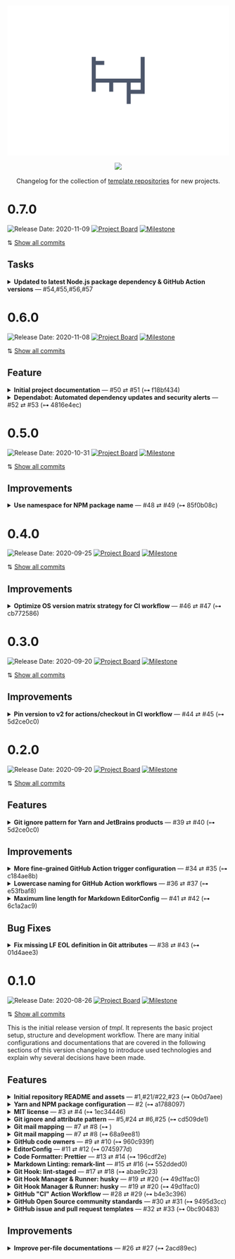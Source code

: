<p align="center"><img src="https://raw.githubusercontent.com/svengreb/tmpl/main/assets/images/repository-hero.svg?sanitize=true"/></p>

<p align="center"><a href="https://github.com/svengreb/tmpl/releases/latest"><img src="https://img.shields.io/github/release/svengreb/tmpl.svg?style=flat-square&label=Release&logo=github&logoColor=eceff4&colorA=4c566a&colorB=88c0d0"/></a></p>

<p align="center">Changelog for the collection of <a href="https://docs.github.com/en/github/creating-cloning-and-archiving-repositories/creating-a-template-repository" target="_blank">template repositories</a> for new projects.</p>

<!--lint disable no-duplicate-headings no-duplicate-headings-in-section-->

# 0.7.0

![Release Date: 2020-11-09](https://img.shields.io/static/v1?style=flat-square&label=Release%20Date&message=2020-11-09&colorA=4c566a&colorB=88c0d0) [![Project Board](https://img.shields.io/static/v1?style=flat-square&label=Project%20Board&message=0.7.0&logo=github&logoColor=eceff4&colorA=4c566a&colorB=88c0d0)](https://github.com/svengreb/tmpl/projects/10) [![Milestone](https://img.shields.io/static/v1?style=flat-square&label=Milestone&message=0.7.0&logo=github&logoColor=eceff4&colorA=4c566a&colorB=88c0d0)](https://github.com/svengreb/tmpl/milestone/7)

⇅ [Show all commits][gh-compare-tag-v0.6.0_v0.7.0]

## Tasks

<details>
<summary><strong>Updated to latest Node.js package dependency & GitHub Action versions</strong> — #54,#55,#56,#57</summary>

↠ Bumped outdated Node.js package dependencies & GitHub Actions to their latest versions:

- #54 (⊶ 41e11b94) [`actions/setup-node`][gh-actions/setup-node] from [v1 to v2.1.2][gh-actions/setup-node-comp-v1_v2.1.2] — v2 comes with speed and performance improvements by using a dedicated, built-in image cache for Node.js distributions.
- #55 (⊶ d1e3d538) [`lint-staged`][gh-lint-staged] from [10.2.11 to 10.5.12][gh-lint-staged-comp-v10.2.11_v10.5.1]
- #56 (⊶ 22652c51) [`husky`][gh-husky] from [4.2.5 to 4.3.0][gh-husky-comp-v4.2.5_v4.3.0]
- #57 (⊶ 17378a12) [`prettier`][prettier] from [2.0.5 to 2.1.2][gh-prettier-comp-2.0.5_2.1.2]

</details>

# 0.6.0

![Release Date: 2020-11-08](https://img.shields.io/static/v1?style=flat-square&label=Release%20Date&message=2020-11-08&colorA=4c566a&colorB=88c0d0) [![Project Board](https://img.shields.io/static/v1?style=flat-square&label=Project%20Board&message=0.6.0&logo=github&logoColor=eceff4&colorA=4c566a&colorB=88c0d0)](https://github.com/svengreb/tmpl/projects/9) [![Milestone](https://img.shields.io/static/v1?style=flat-square&label=Milestone&message=0.6.0&logo=github&logoColor=eceff4&colorA=4c566a&colorB=88c0d0)](https://github.com/svengreb/tmpl/milestone/6)

⇅ [Show all commits][gh-compare-tag-v0.5.0_v0.6.0]

## Feature

<details>
<summary><strong>Initial project documentation</strong> — #50 ⇄ #51 (⊶ f18bf434)</summary>

↠ Wrote the initial project documentation for the `README.md` file that includes…

1. …an project introduction and motivation.
2. …an overview of the project features.
3. …a listing of available template repositories.
4. …a rough overview of the directory structure.
5. …more detailed sections about all features.
6. …some basic instructions how to use this template repository.
7. …information about how to contribute to this project.

</details>

<details>
<summary><strong>Dependabot: Automated dependency updates and security alerts</strong> — #52 ⇄ #53 (⊶ 4816e4ec)</summary>

↠ In June 2020 [Dependabot][] was [natively integrated into GitHub][gh-blog-dependabot]. This allows to use [automated dependency updates][gh-docs-dependabot] and [security vulnerability alerts][gh-docs-sec_vuls-alerts].

Created the [`dependabot.yml` file][gh-docs-sec_vuls-dependabot_config] and configured updates for GitHub Actions and Yarn/NPM. The documentation also mentions the need to [manually enable or disable Dependabot per repository][gh-docs-dependabot_activation].

</details>

# 0.5.0

![Release Date: 2020-10-31](https://img.shields.io/static/v1?style=flat-square&label=Release%20Date&message=2020-10-31&colorA=4c566a&colorB=88c0d0) [![Project Board](https://img.shields.io/static/v1?style=flat-square&label=Project%20Board&message=0.5.0&logo=github&logoColor=eceff4&colorA=4c566a&colorB=88c0d0)](https://github.com/svengreb/tmpl/projects/8) [![Milestone](https://img.shields.io/static/v1?style=flat-square&label=Milestone&message=0.5.0&logo=github&logoColor=eceff4&colorA=4c566a&colorB=88c0d0)](https://github.com/svengreb/tmpl/milestone/5)

⇅ [Show all commits][gh-compare-tag-v0.4.0_v0.5.0]

## Improvements

<details>
<summary><strong>Use namespace for NPM package name</strong> — #48 ⇄ #49 (⊶ 85f0b08c)</summary>

↠ To prevent collisions with already existing NPM packages like [tmpl][npm-tmpl] the NPM package name of this repository has been changed to use the `@svengreb` namespace prefix.

</details>

# 0.4.0

![Release Date: 2020-09-25](https://img.shields.io/static/v1?style=flat-square&label=Release%20Date&message=2020-09-25&colorA=4c566a&colorB=88c0d0) [![Project Board](https://img.shields.io/static/v1?style=flat-square&label=Project%20Board&message=0.4.0&logo=github&logoColor=eceff4&colorA=4c566a&colorB=88c0d0)](https://github.com/svengreb/tmpl/projects/7) [![Milestone](https://img.shields.io/static/v1?style=flat-square&label=Milestone&message=0.4.0&logo=github&logoColor=eceff4&colorA=4c566a&colorB=88c0d0)](https://github.com/svengreb/tmpl/milestone/4)

⇅ [Show all commits][gh-compare-tag-v0.3.0_v0.4.0]

## Improvements

<details>
<summary><strong>Optimize OS version matrix strategy for CI workflow</strong> — #46 ⇄ #47 (⊶ cb772586)</summary>

↠ Before the CI workflow used a matrix strategy to run the `lint-node` job, but this was not necessary for this repository. It has been improved to make the workflow run faster by avoiding unnecessary steps. The `lint-node` job has been changed to only run on the [currently latest stable Node version `14.x`][gh-nodejs/node-blob-cl-v14] only on _Linux_ because this repository is not focused on JavaScript but only runs Node based tools to lint other files within this repository.

This change also helps to keep the required GitHub Action run minutes for the account of this repository as small as possible without wasting resources for unnecessary tasks.

</details>

# 0.3.0

![Release Date: 2020-09-20](https://img.shields.io/static/v1?style=flat-square&label=Release%20Date&message=2020-09-20&colorA=4c566a&colorB=88c0d0) [![Project Board](https://img.shields.io/static/v1?style=flat-square&label=Project%20Board&message=0.3.0&logo=github&logoColor=eceff4&colorA=4c566a&colorB=88c0d0)](https://github.com/svengreb/tmpl/projects/6) [![Milestone](https://img.shields.io/static/v1?style=flat-square&label=Milestone&message=0.3.0&logo=github&logoColor=eceff4&colorA=4c566a&colorB=88c0d0)](https://github.com/svengreb/tmpl/milestone/3)

⇅ [Show all commits][gh-compare-tag-v0.2.0_v0.3.0]

## Improvements

<details>
<summary><strong>Pin version to v2 for actions/checkout in CI workflow</strong> — #44 ⇄ #45 (⊶ 5d2ce0c0)</summary>

↠ Before [`actions/checkout` was used from the `master` branch][repo-blob-ci.yml-e53fbaf8#l31] in the [`ci` workflow][repo-actions-query-ci]. This has now ben pinned to the latest version `v2` to ensure a stable pipeline.

</details>

# 0.2.0

![Release Date: 2020-09-20](https://img.shields.io/static/v1?style=flat-square&label=Release%20Date&message=2020-09-20&colorA=4c566a&colorB=88c0d0) [![Project Board](https://img.shields.io/static/v1?style=flat-square&label=Project%20Board&message=0.2.0&logo=github&logoColor=eceff4&colorA=4c566a&colorB=88c0d0)](https://github.com/svengreb/tmpl/projects/5) [![Milestone](https://img.shields.io/static/v1?style=flat-square&label=Milestone&message=0.2.0&logo=github&logoColor=eceff4&colorA=4c566a&colorB=88c0d0)](https://github.com/svengreb/tmpl/milestone/2)

⇅ [Show all commits][gh-compare-tag-v0.1.0_v0.2.0]

## Features

<details>
<summary><strong>Git ignore pattern for Yarn and JetBrains products</strong> — #39 ⇄ #40 (⊶ 5d2ce0c0)</summary>

↠ Before there were only ignore pattern for the Node.js `node_modules` folder, but specific pattern for [Yarn][] were missing.
Because the fantastic [JetBrains products][jetbrains] like [GoLand][] (or respectively [IntelliJ][] with the [official Go plugin][jetbrains-plugins]) are an integral part of my daily toolbox the pattern have also been added.

</details>

## Improvements

<details>
<summary><strong>More fine-grained GitHub Action trigger configuration</strong> — #34 ⇄ #35 (⊶ c184ae8b)</summary>

↠ The _CI_ GitHub Action Workflow used the `push` setting for the `on` field in order to trigger the workflow. That was superficial and the workflow ran for every new commit and PR.

To improve this behavior and prevent unnecessary workflow runs the [`push` field][gh-docs-actions-wf#on_push_pull] of [the `on` field][gh-docs-actions-wf#on_push_pull] is now configured to only run for the `main` branch and `v*` tags while [the `pull_request` field][gh-docs-actions-wf#on_pull] is set without any specific configuration so that it runs for all PRs regardless of the target branch.

</details>

<details>
<summary><strong>Lowercase naming for GitHub Action workflows</strong> — #36 ⇄ #37 (⊶ e53fbaf8)</summary>

↠ Even though it is possible to use uppercase names (including whitespaces) for GitHub Action workflows it is best practice for almost every language to use lowercase names. This prevents problems with parsing as well as errors due to lower- and uppercase mismatches.

One example is the [shields.io][] SVG badge that is used in the README of this repository: The actual workflow is only found when the name matches the exact notation including lower- and uppercase characters
To mitigate such problems the name has been changed to lowercase only.

</details>

<details>
<summary><strong>Maximum line length for Markdown EditorConfig</strong> — #41 ⇄ #42 (⊶ 6c1a2ac9)</summary>

↠ Since _Markdown_ is written as flowing text the globally defined maximum line length of EditorConfig has been disabled to prevent false-positive errors.

</details>

## Bug Fixes

<details>
<summary><strong>Fix missing LF EOL definition in Git attributes</strong> — #38 ⇄ #43 (⊶ 01d4aee3)</summary>

↠ The comment for the `* text=auto` rule in the `.gitattributes` file documents the usage of LF for EOL, but the actual `eol=lf` property was missing.

</details>

# 0.1.0

![Release Date: 2020-08-26](https://img.shields.io/static/v1?style=flat-square&label=Release%20Date&message=2020-08-26&colorA=4c566a&colorB=88c0d0) [![Project Board](https://img.shields.io/static/v1?style=flat-square&label=Project%20Board&message=0.1.0&logo=github&logoColor=eceff4&colorA=4c566a&colorB=88c0d0)](https://github.com/svengreb/tmpl/projects/4) [![Milestone](https://img.shields.io/static/v1?style=flat-square&label=Milestone&message=0.1.0&logo=github&logoColor=eceff4&colorA=4c566a&colorB=88c0d0)](https://github.com/svengreb/tmpl/milestone/1)

⇅ [Show all commits][gh-compare-tag-init_v0.1.0]

This is the initial release version of _tmpl_.
It represents the basic project setup, structure and development workflow. There are many initial configurations and documentations that are covered in the following sections of this version changelog to introduce used technologies and explain why several decisions have been made.

## Features

<details>
<summary><strong>Initial repository README and assets</strong> — #1,#21/#22,#23 (⊶ 0b0d7aee)</summary>

↠ The `main` branch stores documentations and assets about the
This introduces the `README.md` with basic content as well as the projects logo and repository hero assets.
It will be extended later on with more project information and usage
instruction for the different template repositories.

</details>

<details>
<summary><strong>Yarn and NPM package configuration</strong> — #2 (⊶ a1788097)</summary>

<!-- sources: https://upload.wikimedia.org/wikipedia/commons/d/db/Npm-logo.svg, https://yarnpkg.com -->

<p align="center"><img src="https://user-images.githubusercontent.com/13448100/85054959-2069ae00-b19d-11ea-9023-bd4de32918a6.png" width="222" /> <img src="https://user-images.githubusercontent.com/13448100/85054952-1d6ebd80-b19d-11ea-95a2-d51011178294.png" width="180" /></p>

↠ Created the [`package.json`][npm-docs-pkg] and [`.yarnrc`][yarn-docs-rc] configuration files to declare and setup [NodeJS][] tools. This includes the usage of the [Yarn][yarn-docs-config] `exact` version resolution. Since _Yarn_ is used npm's [`package-lock.json`][npm-docs-lockfile] file will never be created and tracked in order to prevent conflicts with the [`yarn.lock`][yarn-docs-lock] file.

</details>

</details>

<details>
<summary><strong>MIT license</strong> — #3 ⇄ #4 (⊶ 1ec34446)</summary>

<p align="center"><img src="https://user-images.githubusercontent.com/7836623/63597693-57dbee00-c5be-11e9-81a2-d6632f8d81bb.png" width="180" /></p>

↠ Added the `LICENSE` file for the [MIT license][mit]. This includes the `main` branch since the file covers the content of the repository itself and is also part of the _base_ template.

</details>

<details>
<summary><strong>Git ignore and attribute pattern</strong> — #5,#24 ⇄ #6,#25 (⊶ cd509de1)</summary>

<p align="center"><img src="https://upload.wikimedia.org/wikipedia/commons/e/e0/Git-logo.svg" width="266" /></p>
<!-- PNG format: https://user-images.githubusercontent.com/7836623/63598175-56f78c00-c5bf-11e9-9cab-d13644dd4454.png -->

↠ Added the [`.gitattributes`][git-docs-attr] and [`.gitignore`][git-docs-ignore] configuration files to define the pattern.

</details>

<details>
<summary><strong>Git mail mapping</strong> — #7 ⇄ #8 (⊶ )</summary>

<p align="center"><img src="https://upload.wikimedia.org/wikipedia/commons/e/e0/Git-logo.svg" width="266" /></p>
<!-- PNG format: https://user-images.githubusercontent.com/7836623/63598175-56f78c00-c5bf-11e9-9cab-d13644dd4454.png -->

↠ Added a Git [mailmap][git-docs-mailmap] file to link to in documentations to allow contributors to send mails regarding security issues. This prevents unnecessary overhead of updating all documents when new core team and members and contributors are added and additionally adds the main functionality of the file: Mapping commits when someone changed the email address or uses a different one.

</details>

<details>
<summary><strong>Git mail mapping</strong> — #7 ⇄ #8 (⊶ 68a9ee81)</summary>

<p align="center"><img src="https://upload.wikimedia.org/wikipedia/commons/e/e0/Git-logo.svg" width="266" /></p>
<!-- PNG format: https://user-images.githubusercontent.com/7836623/63598175-56f78c00-c5bf-11e9-9cab-d13644dd4454.png -->

↠ Added a Git [mailmap][git-docs-mailmap] file to link to in documentations to allow contributors to send mails regarding security issues. This prevents unnecessary overhead of updating all documents when new core team and members and contributors are added and additionally adds the main functionality of the file: Mapping commits when someone changed the email address or uses a different one.

</details>

<details>
<summary><strong>GitHub code owners</strong> — #9 ⇄ #10 (⊶ 960c939f)</summary>

<p align="center">
  <img src="https://user-images.githubusercontent.com/7836623/63598769-85c23200-c5c0-11e9-967e-c8b3e5b43458.png" width="160" />
</p>

↠ Adapted GitHub's [code owners][gh-blog-codeowner_intro] feature. This allows to define matching pattern for project paths to automatically add all required reviewers of the core team and contributors to new PRs.

See [GitHub documentation][gh-docs-repos-codeowner] for more details.

<p>
  <figure>
    <div align="center">
      <img src="https://user-images.githubusercontent.com/7836623/63598793-91adf400-c5c0-11e9-99f8-2feaeaf57bd3.png" />
      <figcaption>Sidebar for <em>code owner</em> PR review requests and review stats</figcaption>
    </div>
  </figure>
</p>

<p>
  <figure>
    <div align="center">
      <img src="https://user-images.githubusercontent.com/7836623/63599279-8effce80-c5c1-11e9-9b87-1e1c276f7c6d.png" />
      <figcaption>Branch protection configuration to enable required <em>code owner</em> review approvals</figcaption>
    </div>
  </figure>
</p>

<p>
  <figure>
    <div align="center">
      <img src="https://user-images.githubusercontent.com/2513/27803610-544ba222-5ff8-11e7-9313-e4062315fb0c.png" />
      <figcaption>PR status checks when required <em>code owner</em> review is pending</figcaption>
    </div>
  </figure>
</p>

</details>

<details>
<summary><strong>EditorConfig</strong> — #11 ⇄ #12 (⊶ 0745977d)</summary>

<p align="center"><img src="https://user-images.githubusercontent.com/7836623/63612291-37239080-c5de-11e9-9b28-f15465083101.png" /></p>
<!-- Source: https://editorconfig.org/logo.png -->

↠ Added the [EditorConfig][] file to define and maintain consistent coding styles between different editors and IDEs.

</details>

<details>
<summary><strong>Code Formatter: Prettier</strong> — #13 ⇄ #14 (⊶ 196cdf2e)</summary>

<p align="center"><img src="https://user-images.githubusercontent.com/7836623/63637792-4dcef380-c681-11e9-9252-f2fb22499985.png" width="266" /></p>

↠ A code formatter is a essential part of a project setup to ensure a good and consistent code style without requiring relatively time-consuming manual corrections found by a code linter. With code being automatically formatted on actions like saving a file the developer can focus entirely on the code instead of spending time and energy on indenting code line by line.

That‘s where one special project comes in: [Prettier][], the opinionated code formatter with support for almost any language and integration with almost every popular editor. I‘ve been using it since the first version and I totally forgot about the fact that formatting is even a thing. That could also be because [Gophers][go-blog-gopher] are already used to [`gofmt`][gofmt] anyway.

_Prettier_ is a absolute must-have for every project setup and I‘m not aware of any other projects with such advanced parsers and language support. The only negative point is that it is written in _JavaScript_ instead of [Go][] so it always pulls in [NodeJS][] as a development dependency. This is not a problem at all for web-based projects, but for _Go_ or any other non-NodeJS project it inflates the setup unnecessarily.

Anyway, the fantastic developer experience and project benefits clearly outweigh the negative points. In addition many developers today already have _Node_ installed locally since it‘s large ecosystem has already spread by far further than just the web but already powers many system, desktop and CLI applications.

### Configuration

This is one of the main features of Prettier: It already provides the best and recommended style configurations of-out-the-box™.
The only option that was changed is the [print width][prettier-docs-pwidth]. It is set to `80` by default which is not up-to-date for modern screens (might only be relevant when working in terminals only like e.g. with _Vim_) and has therefore been changed to `120` like defined in [all of my style guides][gh-stg-repos].
The `prettier.config.js` configuration file is placed in the project root as well as the `.prettierignore` file to also define ignore pattern.

### Package Script

To allow to format all sources a `format:pretty` package script has been added that also runs in the main `format` script flow.
The new `lint:pretty` script allows to check if all supported files are formatted correctly. It is included in the main `lint` script flow.

</details>

<details>
<summary><strong>Markdown Linting: remark-lint</strong> — #15 ⇄ #16 (⊶ 552dded0)</summary>

<p align="center"><img src="https://raw.githubusercontent.com/remarkjs/remark-lint/02295bc/logo.svg?sanitize=true" width="180" /></p>
<!-- PNG format: https://user-images.githubusercontent.com/7836623/63633312-ce243300-c646-11e9-818a-cef1223b3490.png -->

↠ Ensuring that documentations and content written in [Markdown][] are of great quality should be a continuous goal of any project. Persisting information is a consistent and extensive way helps tp keep a project healthy, no matter whether for long-time or new users ad well as maintainers and contributors. Linting _Markdown_ results in better rendering with different markdown parsers and makes sure less refactoring is needed afterwards.

The best solution for this task would be a tool written in [Go][], but the undisputed best tool is still [remark-lint][] which is (unfortunately) written in _JavaScript_ and used via [NodeJS][]. Of course there are fantastic projects written in _Go_ like [goldmark][] that provides a great way to _parse_ content, but linting is (currently) not a feature.
_remark-lint_ on the other side is built on top of [remark][], the powerful Markdown processor powered by plugins (such as _remark-lint_ itself) and part of the [unifiedjs][] collective. It comes with really [large set of customizable rule][gh-remark-lint-rules] and ways to ensure _Markdown_ will be consistent across any project.

Another decision point for _remark-lint_ was the fact that _Prettier_ has been added in #13 to this template so _Node_ is already a development dependency anyway. This also allows to add other awesome projects that are (unfortunately) written in _JavaScript_ and for which there is no comparable alternative.

### Configuration

_remark-lint_ can be used via [remark-cli][npm-remark-cli] and a rule preset. This preset is [remark-preset-lint-arcticicestudio][gh-remark-lint-preset], my custom preset that implements my [Markdown Style Guide][gh-stg-md].
Since the custom preset is still in major version `0` the version range should be `>=0.x.x <1.0.0` to avoid the “SemVer Major Zero Caveat”. When defining package versions with the the carat `^` or tilde `~` range selector it won‘t affect packages with a major version of `0`. _Yarn_ will resolve these packages to their exact version until the major version is greater or equal to `1`.
To avoid this caveat the more detailed version range `>=0.x.x <1.0.0` should be used to resolve all versions greater or equal to `0.x.x` but less than `1.0.0`. This will always use the latest `0.x.x` version and removes the need to increment the version manually on each new release.

The `.remarkrc.js` configuration file is placed in the project root as well as the `.remarkignore` file to also define ignore pattern.

### Package Script

To allow to run the Markdown linting separately a `lint:md` package script has been added and included in the main `lint` script flow.

<p align="center"><img src="https://user-images.githubusercontent.com/7836623/63633316-ded4a900-c646-11e9-9f55-fbebb8f5842b.png" width="622" /></p>

</details>

<details>
<summary><strong>Git Hook: lint-staged</strong> — #17 ⇄ #18 (⊶ abae9c23)</summary>

<p align="center"><img src="https://user-images.githubusercontent.com/7836623/63638143-c84d4280-c684-11e9-93cf-98662c6c0168.png" width="180" /></p>

↠ [Git Hooks][git-docs-hooks] are a fantastic way to customize the development workflow of a project to simplify and automate specific tasks that are required when working on the code base. For example, this includes tasks like formatting, _linting_ and running tests before pushing a commit to ensure it conforms to the code style and works as expected.
Most _Git Hooks_ are not that complex and fullfil a simple purpose while other solutions like [Danger][] can help to manage larger projects and projects that need to scale.

This _base_ template repository will initially use a _Git Hook_ that automatically runs configured _linters_ on all files that have been _staged_ and that match the configured pattern (file extension, filename etc.).
Like documented in #15, [NodeJS][] is already a development dependency anyway so the [lint-staged][] NPM package will be used for this goal. I‘ve used this package in almost any project and it‘s again the most stable, production-proven and advanced tool that is currently out there with no comparable alternatives in other languages.

<p align="center"><a href="https://asciinema.org/a/199934"><img src="https://asciinema.org/a/199934.svg" width="600" /></a></p>

### Configuration

The configuration file `lint-staged.config.js` is placed in the project root and includes the command that runs for matching file extensions (globs). It includes at least the three following entries with the same order as listed here:

1. `prettier --list-different` - Runs [Prettier][] (#13) to ensure all files are formatted correctly. The `--check` prints files that are not conform with the _Prettier_ configuration.
2. `remark --no-stdout` - Runs [remark-lint][] (#15) against `*.md` to ensure all Markdown files are compliant to the style guide. The `--no-stdout` flag suppresses the output of the parsed file content.

</details>

<details>
<summary><strong>Git Hook Manager & Runner: husky</strong> — #19 ⇄ #20 (⊶ 49d1fac0)</summary>

<p align="center"><img src="https://user-images.githubusercontent.com/7836623/63638276-5970e900-c686-11e9-9de8-a54fc0a75b1b.png" width="180" /></p>

> Git hooks made easy :dog: woof!

↠ In #17 [lint-staged][] was added, a [Git Hook][git-docs-hooks] runner that runs _linters_ against _staged_ files before each commit.
To automatically run this and other hooks that might be added later on, the hook manager and runner [husky][] is used.

Just like other already added tools ([Prettier][gh-13], [remark-lint][gh-15], [lint-staged][gh-17]), _husky_ is (unfortunately) also written in _JavaScript_. Since [NodeJS][] is therefore already a development dependency it doesn‘t really matter that _husky_ is another NPM package too.
Unlike these previous tools there are indeed alternatives written in [Go][] like [lefthook][] or [quickhook][], but it requires time to test and evaluate them before actually replacing _husky_. Also a long as there are no comparable alternatives to the already used tools listed above, this template would be more complex by requiring both _Node_ and _Go_ as development dependency. Therefore _husky_ will take over the part as hook manager & runner since it is a stable, production-proven and advanced project that I already use in almost any other project setup.

### Configuration

The `.huskyrc.js` configuration file is placed in the project root and includes the command to run for any [supported Git hook][husky-hooks]. Initially it contains an entry for the following hook:

- `pre-commit` - Runs _lint-staged_ (#17) before each commit to ensure all staged files are compliant to all style guides.

</details>

<details>
<summary><strong>Git Hook Manager & Runner: husky</strong> — #19 ⇄ #20 (⊶ 49d1fac0)</summary>

<p align="center"><img src="https://user-images.githubusercontent.com/7836623/63638276-5970e900-c686-11e9-9de8-a54fc0a75b1b.png" width="180" /></p>

> Git hooks made easy :dog: woof!

↠ In #17 [lint-staged][] was added, a [Git Hook][git-docs-hooks] runner that runs _linters_ against _staged_ files before each commit.
To automatically run this and other hooks that might be added later on, the hook manager and runner [husky][] is used.

Just like other already added tools ([Prettier][gh-13], [remark-lint][gh-15], [lint-staged][gh-17]), _husky_ is (unfortunately) also written in _JavaScript_. Since [NodeJS][] is therefore already a development dependency it doesn‘t really matter that _husky_ is another NPM package too.
Unlike these previous tools there are indeed alternatives written in [Go][] like [lefthook][] or [quickhook][], but it requires time to test and evaluate them before actually replacing _husky_. Also a long as there are no comparable alternatives to the already used tools listed above, this template would be more complex by requiring both _Node_ and _Go_ as development dependency. Therefore _husky_ will take over the part as hook manager & runner since it is a stable, production-proven and advanced project that I already use in almost any other project setup.

### Configuration

The `.huskyrc.js` configuration file is placed in the project root and includes the command to run for any [supported Git hook][husky-hooks]. Initially it contains an entry for the following hook:

- `pre-commit` - Runs _lint-staged_ (#17) before each commit to ensure all staged files are compliant to all style guides.

</details>

<details>
<summary><strong>GitHub "CI" Action Workflow</strong> — #28 ⇄ #29 (⊶ b4e3c396)</summary>

<p align="center"><img src="https://user-images.githubusercontent.com/13448100/91175894-c4159400-e6e1-11ea-893d-84c1b561fe31.png" /></p>

↠ Using [GitHub Actions][gh-actions] brings many advantages like a „close-to-the-source“ development pipeline. Having the code and automated pipelines/workflows in one place is worth a lot. This also comes along with the perfect and smooth integrations into GitHub platform and page itself like status reports on PRs and many more possibilities like the [customization and triggering of workflows through webhooks][gh-docs-actions-events] for almost every event that can occur in a repository/issue/PR etc.

<p align="center">
  <figure>
      <div align="center"><img src="https://user-images.githubusercontent.com/13448100/91175909-c8da4800-e6e1-11ea-9efa-800c82154e2e.jpg" width="712" /></div>
      <figcaption><div align="center">The <em>GitHub Actions</em> CI/CD UI</div></figcaption>
  </figure>
</p>

**See the [official GitHub Actions documentation][gh-docs-actions] for details about setups, features, the configuration API and many more!**

<p align="center">
  <figure>
      <div align="center"><img src="https://user-images.githubusercontent.com/13448100/91175904-c7a91b00-e6e1-11ea-9729-7e1c4fa1656f.gif" width="712" /></div>
      <figcaption><div align="center">Live logs showing real-time feedback</div></figcaption>
  </figure>
</p>

The initial implementation focuses on _continuous integration_ to the Node.js scripts with Yarn that are defined in the `package.json` file.

There is official support for SVG badges, but in order to use the same custom configurations and style of already included badges the ones provided by [shields.io][] are used.

</details>

<details>
<summary><strong>GitHub Open Source community standards</strong> — #30 ⇄ #31 (⊶ 9495d3cc)</summary>

<p align="center"><img src="https://opensource.guide/assets/images/illos/beginners.svg?sanitize=true" width="360" /></p>
<!-- PNG format: https://user-images.githubusercontent.com/7836623/63600050-1b5ec100-c5c3-11e9-935e-ee8e2f3d7b49.png -->

↠ GitHub introduced a feature for [recommended community standards][gh-blog-community_tools]. _tmpl_ tries to adhere to the great [Open Source Guides](https://opensource.guide) and adapted to the recommendations to complete the projects [community profile][gh-comm_profile].

<p align="center"><img src="https://user-images.githubusercontent.com/13448100/91279813-42c40d00-e786-11ea-929c-cac108cdd8aa.png" width="622" /></p>

### Code of Conduct

To facilitate a healthy and constructive community behavior, _tmpl_ adheres and enforces a [code of conduct][oss-guides-coc].

<p align="center"><img src="https://opensource.guide/assets/images/illos/coc.svg?sanitize=true" width="360" /></p>
<!-- PNG format: https://user-images.githubusercontent.com/7836623/63600052-1b5ec100-c5c3-11e9-9124-e5ebbe8cee5b.png -->

It includes sections about

- what we believe in and how we act
- unacceptable behavior
- the responsibilities of the maintainer
- the enforcement of the Code of Conduct
- consequences for violations
- the scope of the Code of Conduct

See the [GitHub documentation][gh-docs-coc] for more details about the provided integrations.

### Contributing Guidelines

The [contribution guidelines][gh-blog-contrib_guidelines] help to build a community that [encourages people to use, contribute to][oss-guides-contrib], and evangelize a project.

<p align="center"><img src="https://opensource.guide/assets/images/illos/contribute.svg?sanitize=true" width="40%" /></p>
<!-- PNG format: https://user-images.githubusercontent.com/7836623/63600053-1b5ec100-c5c3-11e9-8f5d-a8a824df60b4.png -->

It will include sections about

- how to get started
- bug reports
- enhancement suggestions
- pull requests
- style guides
  - [JavaScript Style Guide][styleguide-js]
  - [Markdown Style Guide][styleguide-md]
  - [Git Style Guide][styleguide-git]
- credits

See the [GitHub introduction blog post][gh-blog-contrib_guidelines] and [GitHub documentation][gh-docs-contrib-guide] for more details about the provided integrations.

</details>

<details>
<summary><strong>GitHub issue and pull request templates</strong> — #32 ⇄ #33 (⊶ 0bc90483)</summary>

↠ GitHub provides a feature to define [multiple issue templates][gh-blog-issue_pr_tmpl_multi].

<p align="center"><img src="https://user-images.githubusercontent.com/13448100/91281927-edd5c600-e788-11ea-9da7-fb3210ef9bf8.png" width="712" /></p>

The [initial template file that has been used when the feature was introduced][gh-blog-issue_pr_tmpl_intro] can now be used as a fallback/generic template.

<p align="center"><img src="https://user-images.githubusercontent.com/13448100/91281936-f1694d00-e788-11ea-92f4-ad703ffdaae0.png" width="712" /></p>

The UI helps users to open a new issue in projects by prompting them to choose from multiple issue types.

<p align="center"><img src="https://user-images.githubusercontent.com/13448100/91281941-f3cba700-e788-11ea-823e-7b0e66ebded2.png" /></p>

See the [GitHub documentation][gh-docs-issue_pr_tmpl] for more details about issue and pull request templates. Also check out how to manually create [issue templates][gh-help-issue_tmpl] and a [pull request template][gh-docs-pr_tmpl]. There's also a guide on [how to create the (deprecated) fallback/generic issue template][gh-docs-issue_tmpl_manually].

</details>

## Improvements

<details>
<summary><strong>Improve per-file documentations</strong> — #26 ⇄ #27 (⊶ 2acd89ec)</summary>

↠ Some files contained comments with details about the file content as well as references to documentations and websites. These have been improved by simplifying the way how references are listed, removing unnecessary content as well as moving comments to the places in the file where they are relevant.

</details>

<!--
+------------------+
+ Formatting Notes +
+------------------+

The `<summary />` tag must be separated with a blank line from the actual item content paragraph,
otherwise Markdown elements are not parsed and rendered!

+------------------+
+ Symbol Reference +
+------------------+
↠ (U+21A0): Start of a log section description
— (U+2014): Separator between a log section title and the metadata
⇄ (U+21C4): Separator between a issue ID and pull request ID in a log metadata
⊶ (U+22B6): Icon prefix for the short commit SHA checksum in a log metadata
⇅ (U+21C5): Icon prefix for the link of the Git commit history comparison on GitHub
-->

<!--lint disable final-definition-->

<!-- Base Links -->

[prettier]: https://prettier.io
[shields.io]: https://shields.io

<!-- v0.1.0 -->

[danger]: https://danger.systems
[editorconfig]: https://editorconfig.org
[gh-13]: https://github.com/svengreb/tmpl/issues/13
[gh-15]: https://github.com/svengreb/tmpl/issues/15
[gh-17]: https://github.com/svengreb/tmpl/issues/17
[gh-actions]: https://docs.github.com/en/actions
[gh-blog-codeowner_intro]: https://github.blog/2017-07-06-introducing-code-owners
[gh-blog-community_tools]: https://github.blog/2017-06-14-new-community-tools
[gh-blog-contrib_guidelines]: https://github.blog/2012-09-17-contributing-guidelines
[gh-blog-issue_pr_tmpl_intro]: https://github.blog/2016-02-17-issue-and-pull-request-templates
[gh-blog-issue_pr_tmpl_multi]: https://github.blog/2018-01-25-multiple-issue-and-pull-request-templates
[gh-comm_profile]: https://github.com/svengreb/tmpl/community
[gh-compare-tag-init_v0.1.0]: https://github.com/svengreb/tmpl/compare/0b0d7aee...v0.1.0
[gh-docs-actions-events]: https://docs.github.com/en/actions/reference/events-that-trigger-workflows#webhook-events
[gh-docs-actions]: https://docs.github.com/en/actions
[gh-docs-coc]: https://docs.github.com/en/github/building-a-strong-community/adding-a-code-of-conduct-to-your-project
[gh-docs-contrib-guide]: https://docs.github.com/en/github/building-a-strong-community/setting-guidelines-for-repository-contributors
[gh-docs-issue_pr_tmpl]: https://docs.github.com/en/github/building-a-strong-community/about-issue-and-pull-request-templates
[gh-docs-issue_tmpl_manually]: https://docs.github.com/en/github/building-a-strong-community/manually-creating-a-single-issue-template-for-your-repository
[gh-docs-pr_tmpl]: https://docs.github.com/en/github/building-a-strong-community/creating-a-pull-request-template-for-your-repository
[gh-docs-repos-codeowner]: https://docs.github.com/en/github/creating-cloning-and-archiving-repositories/about-code-owners
[gh-help-issue_tmpl]: https://help.github.com/articles/creating-issue-templates-for-your-repository
[gh-remark-lint-preset]: https://github.com/arcticicestudio/remark-preset-lint-arcticicestudio
[gh-remark-lint-rules]: https://github.com/remarkjs/remark-lint/blob/master/doc/rules.md
[gh-stg-md]: https://arcticicestudio.github.io/styleguide-markdown
[gh-stg-repos]: https://github.com/arcticicestudio?tab=repositories&q=styleguide
[git-docs-attr]: https://git-scm.com/docs/gitattributes
[git-docs-hooks]: https://git-scm.com/book/en/v2/Customizing-Git-Git-Hooks
[git-docs-ignore]: https://git-scm.com/docs/gitignore
[git-docs-mailmap]: https://git-scm.com/docs/git-shortlog#_mapping_authors
[go-blog-gopher]: https://blog.golang.org/gopher
[go]: https://go.dev
[gofmt]: https://golang.org/cmd/gofmt
[goldmark]: https://github.com/yuin/goldmard
[husky-hooks]: https://github.com/typicode/husky/blob/master/DOCS.md#supported-hooks
[husky]: https://github.com/typicode/husky
[lefthook]: https://github.com/Arkweid/lefthook
[lint-staged]: https://github.com/okonet/lint-staged
[markdown]: https://en.wikipedia.org/wiki/Markdown
[mit]: https://opensource.org/licenses/MIT
[nodejs]: https://nodejs.org
[npm-docs-lockfile]: https://docs.npmjs.com/files/package-lock.json
[npm-docs-pkg]: https://docs.npmjs.com/files/package.json
[npm-remark-cli]: https://www.npmjs.com/package/remark-cli
[oss-guides-coc]: https://opensource.guide/code-of-conduct
[oss-guides-contrib]: https://opensource.guide/how-to-contribute
[prettier-docs-pwidth]: https://prettier.io/docs/en/options.html#print-width
[quickhook]: https://github.com/dirk/quickhook
[remark-lint]: https://github.com/remarkjs/remark-lint
[remark]: https://remark.js.org
[styleguide-git]: https://github.com/arcticicestudio/styleguide-git
[styleguide-js]: https://github.com/arcticicestudio/styleguide-javascript
[styleguide-md]: https://github.com/arcticicestudio/styleguide-markdown
[unifiedjs]: https://unifiedjs.com
[yarn-docs-config]: https://yarnpkg.com/lang/en/docs/cli/config
[yarn-docs-lock]: https://yarnpkg.com/lang/en/docs/yarn-lock
[yarn-docs-rc]: https://yarnpkg.com/lang/en/docs/yarnrc

<!-- v0.2.0 -->

[gh-compare-tag-v0.1.0_v0.2.0]: https://github.com/svengreb/tmpl/compare/v0.1.0...v0.2.0
[gh-docs-actions-wf#on_pull]: https://docs.github.com/en/actions/reference/workflow-syntax-for-github-actions#onpushpull_requestpaths
[gh-docs-actions-wf#on_push_pull]: https://docs.github.com/en/actions/reference/workflow-syntax-for-github-actions#onpushpull_requestbranchestags
[goland]: https://www.jetbrains.com/go
[intellij]: https://www.jetbrains.com
[jetbrains-plugins]: https://plugins.jetbrains.com
[jetbrains]: https://www.jetbrains.com
[yarn]: https://yarnpkg.com

<!-- v0.3.0 -->

[gh-compare-tag-v0.2.0_v0.3.0]: https://github.com/svengreb/tmpl/compare/v0.2.0...v0.3.0
[repo-actions-query-ci]: https://github.com/svengreb/tmpl/actions?query=workflow%3Aci
[repo-blob-ci.yml-e53fbaf8#l31]: https://github.com/svengreb/tmpl/blob/e53fbaf8ff974a7c61d1ff51602175c82a35b20e/.github/workflows/ci.yml#L31

<!-- v0.4.0 -->

[gh-compare-tag-v0.3.0_v0.4.0]: https://github.com/svengreb/tmpl/compare/v0.3.0...v0.4.0
[gh-nodejs/node-blob-cl-v14]: https://github.com/nodejs/node/blob/master/doc/changelogs/CHANGELOG_V14.md

<!-- v0.5.0 -->

[gh-compare-tag-v0.4.0_v0.5.0]: https://github.com/svengreb/tmpl/compare/v0.4.0...v0.5.0
[npm-tmpl]: https://www.npmjs.com/package/tmpl

<!-- v0.6.0 -->

[dependabot]: https://dependabot.com
[gh-blog-dependabot]: https://github.blog/2020-06-01-keep-all-your-packages-up-to-date-with-dependabot
[gh-compare-tag-v0.5.0_v0.6.0]: https://github.com/svengreb/tmpl/compare/v0.5.0...v0.6.0
[gh-docs-dependabot_activation]: https://docs.github.com/en/free-pro-team@latest/github/administering-a-repository/enabling-and-disabling-version-updates
[gh-docs-dependabot]: https://docs.github.com/en/free-pro-team@latest/github/administering-a-repository/configuration-options-for-dependency-updates
[gh-docs-sec_vuls-alerts]: https://docs.github.com/en/free-pro-team@latest/github/managing-security-vulnerabilities/about-alerts-for-vulnerable-dependencies
[gh-docs-sec_vuls-dependabot_config]: https://docs.github.com/en/free-pro-team@latest/github/managing-security-vulnerabilitiesconfiguring-dependabot-security-updates

<!-- v0.7.0 -->

[gh-actions/setup-node-comp-v1_v2.1.2]: https://github.com/actions/setup-node/compare/v1...v2.1.2
[gh-actions/setup-node]: https://github.com/actions/setup-node
[gh-compare-tag-v0.6.0_v0.7.0]: https://github.com/svengreb/tmpl/compare/v0.6.0...v0.7.0
[gh-husky-comp-v4.2.5_v4.3.0]: https://github.com/typicode/husky/compare/v4.2.5...v4.3.0
[gh-husky]: https://github.com/typicode/husky
[gh-lint-staged-comp-v10.2.11_v10.5.1]: https://github.com/okonet/lint-staged/compare/v10.2.11...v10.5.1
[gh-lint-staged]: https://github.com/okonet/lint-staged
[gh-prettier-comp-2.0.5_2.1.2]: https://github.com/prettier/prettier/compare/2.0.5...2.1.2
